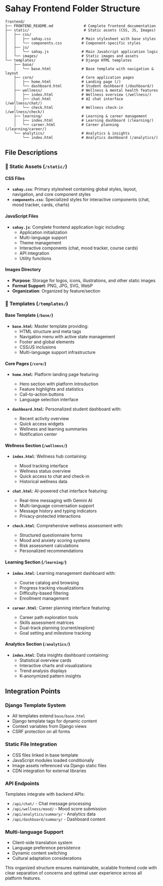 # Sahay Frontend Folder Structure

```
frontend/
├── FRONTEND_README.md              # Complete frontend documentation
├── static/                         # Static assets (CSS, JS, Images)
│   ├── css/
│   │   ├── sahay.css              # Main stylesheet with base styles
│   │   └── components.css         # Component-specific styles
│   ├── js/
│   │   └── sahay.js               # Main JavaScript application logic
│   └── images/                    # Static images and assets
└── templates/                     # Django HTML templates
    ├── base/
    │   └── base.html              # Base template with navigation & layout
    ├── core/                      # Core application pages
    │   ├── home.html              # Landing page (/)
    │   └── dashboard.html         # Student dashboard (/dashboard/)
    ├── wellness/                  # Wellness & mental health features
    │   ├── index.html             # Wellness overview (/wellness/)
    │   ├── chat.html              # AI chat interface (/wellness/chat/)
    │   └── check.html             # Wellness check-in (/wellness/check/)
    ├── learning/                  # Learning & career management
    │   ├── index.html             # Learning dashboard (/learning/)
    │   └── career.html            # Career planning (/learning/career/)
    └── analytics/                 # Analytics & insights
        └── index.html             # Analytics dashboard (/analytics/)
```

## File Descriptions

### 📁 Static Assets (`/static/`)

#### CSS Files
- **`sahay.css`**: Primary stylesheet containing global styles, layout, navigation, and core component styles
- **`components.css`**: Specialized styles for interactive components (chat, mood tracker, cards, charts)

#### JavaScript Files
- **`sahay.js`**: Complete frontend application logic including:
  - Application initialization
  - Multi-language support
  - Theme management
  - Interactive components (chat, mood tracker, course cards)
  - API integration
  - Utility functions

#### Images Directory
- **Purpose**: Storage for logos, icons, illustrations, and other static images
- **Format Support**: PNG, JPG, SVG, WebP
- **Organization**: Organized by feature/section

### 📁 Templates (`/templates/`)

#### Base Template (`/base/`)
- **`base.html`**: Master template providing:
  - HTML structure and meta tags
  - Navigation menu with active state management
  - Footer and global elements
  - CSS/JS inclusions
  - Multi-language support infrastructure

#### Core Pages (`/core/`)
- **`home.html`**: Platform landing page featuring:
  - Hero section with platform introduction
  - Feature highlights and statistics
  - Call-to-action buttons
  - Language selection interface

- **`dashboard.html`**: Personalized student dashboard with:
  - Recent activity overview
  - Quick access widgets
  - Wellness and learning summaries
  - Notification center

#### Wellness Section (`/wellness/`)
- **`index.html`**: Wellness hub containing:
  - Mood tracking interface
  - Wellness status overview
  - Quick access to chat and check-in
  - Historical wellness data

- **`chat.html`**: AI-powered chat interface featuring:
  - Real-time messaging with Gemini AI
  - Multi-language conversation support
  - Message history and typing indicators
  - Privacy-protected interactions

- **`check.html`**: Comprehensive wellness assessment with:
  - Structured questionnaire forms
  - Mood and anxiety scoring systems
  - Risk assessment calculations
  - Personalized recommendations

#### Learning Section (`/learning/`)
- **`index.html`**: Learning management dashboard with:
  - Course catalog and browsing
  - Progress tracking visualizations
  - Difficulty-based filtering
  - Enrollment management

- **`career.html`**: Career planning interface featuring:
  - Career path exploration tools
  - Skills assessment matrices
  - Dual-track planning (current/explore)
  - Goal setting and milestone tracking

#### Analytics Section (`/analytics/`)
- **`index.html`**: Data insights dashboard containing:
  - Statistical overview cards
  - Interactive charts and visualizations
  - Trend analysis displays
  - K-anonymized pattern insights

## Integration Points

### Django Template System
- All templates extend `base/base.html`
- Django template tags for dynamic content
- Context variables from Django views
- CSRF protection on all forms

### Static File Integration
- CSS files linked in base template
- JavaScript modules loaded conditionally
- Image assets referenced via Django static files
- CDN integration for external libraries

### API Endpoints
Templates integrate with backend APIs:
- `/api/chat/` - Chat message processing
- `/api/wellness/mood/` - Mood score submission
- `/api/analytics/summary/` - Analytics data
- `/api/dashboard/summary/` - Dashboard content

### Multi-language Support
- Client-side translation system
- Language preference persistence
- Dynamic content switching
- Cultural adaptation considerations

This organized structure ensures maintainable, scalable frontend code with clear separation of concerns and optimal user experience across all platform features.
